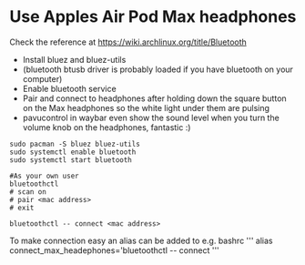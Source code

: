 # Use Apples Air Pod Max headphones

Check the reference at https://wiki.archlinux.org/title/Bluetooth


- Install bluez and bluez-utils
- (bluetooth btusb driver is probably loaded if you have bluetooth on your computer)
- Enable bluetooth service 
- Pair and connect to headphones after holding down the square button on the Max headphones so the white light under them are pulsing
- pavucontrol in waybar even show the sound level when you turn the volume knob on the headphones, fantastic :)

```
sudo pacman -S bluez bluez-utils
sudo systemctl enable bluetooth
sudo systemctl start bluetooth

#As your own user
bluetoothctl
# scan on
# pair <mac address>
# exit

bluetoothctl -- connect <mac address>
```

To make connection easy an alias can be added to e.g. bashrc
'''
alias connect_max_headephones='bluetoothctl -- connect <mac address>
'''

